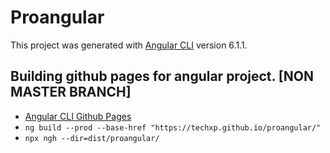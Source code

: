 # Proangular

This project was generated with [Angular CLI](https://github.com/angular/angular-cli) version 6.1.1.

## Building github pages for angular project. [NON MASTER BRANCH]
* [Angular CLI Github Pages](https://github.com/angular-schule/angular-cli-ghpages)
* `ng build --prod --base-href "https://techxp.github.io/proangular/"`
* `npx ngh --dir=dist/proangular/`